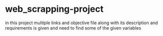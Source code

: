 # web_scrapping-project
in this project multiple links and objective file along with its description and requirements is given and need to find some of the given variables 
